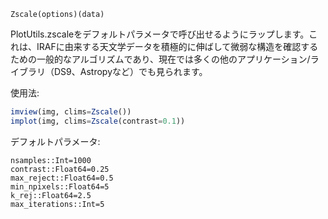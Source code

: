 ```
Zscale(options)(data)
```

PlotUtils.zscaleをデフォルトパラメータで呼び出せるようにラップします。これは、IRAFに由来する天文学データを積極的に伸ばして微弱な構造を確認するための一般的なアルゴリズムであり、現在では多くの他のアプリケーション/ライブラリ（DS9、Astropyなど）でも見られます。

使用法:

```julia
imview(img, clims=Zscale())
implot(img, clims=Zscale(contrast=0.1))
```

デフォルトパラメータ:

```
nsamples::Int=1000
contrast::Float64=0.25
max_reject::Float64=0.5
min_npixels::Float64=5
k_rej::Float64=2.5
max_iterations::Int=5
```

